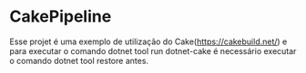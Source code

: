 # CakePipeline

Esse projet é uma exemplo de utilização do Cake(https://cakebuild.net/) e para executar o comando dotnet tool run dotnet-cake é necessário executar o comando dotnet tool restore antes.
